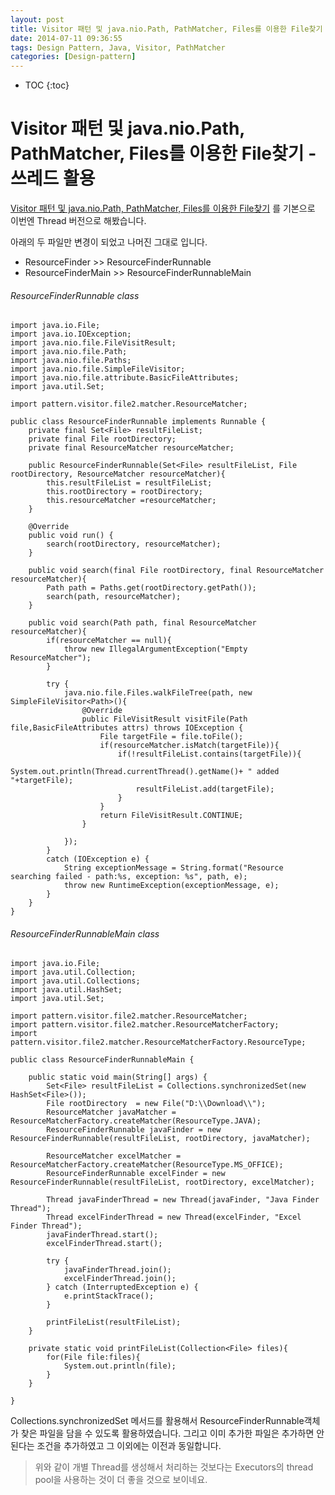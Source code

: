 ```yaml
---
layout: post
title: Visitor 패턴 및 java.nio.Path, PathMatcher, Files를 이용한 File찾기 - Thread 활용
date: 2014-07-11 09:36:55
tags: Design Pattern, Java, Visitor, PathMatcher
categories: [Design-pattern]
---
```


* TOC
{:toc}

# Visitor 패턴 및 java.nio.Path, PathMatcher, Files를 이용한 File찾기 - 쓰레드 활용

[Visitor 패턴 및 java.nio.Path, PathMatcher, Files를 이용한 File찾기](/design-pattern/2014/07/11/visitor-finding-files-using-path-pathMatcher-and-Files.html)
를 기본으로 이번엔 Thread 버전으로 해봤습니다.

아래의 두 파일만 변경이 되었고 나머진 그대로 입니다.
* ResourceFinder >> ResourceFinderRunnable
* ResourceFinderMain >> ResourceFinderRunnableMain

###### ResourceFinderRunnable class

```
import java.io.File;
import java.io.IOException;
import java.nio.file.FileVisitResult;
import java.nio.file.Path;
import java.nio.file.Paths;
import java.nio.file.SimpleFileVisitor;
import java.nio.file.attribute.BasicFileAttributes;
import java.util.Set;

import pattern.visitor.file2.matcher.ResourceMatcher;

public class ResourceFinderRunnable implements Runnable {
	private final Set<File> resultFileList;
	private final File rootDirectory;
	private final ResourceMatcher resourceMatcher;

	public ResourceFinderRunnable(Set<File> resultFileList, File rootDirectory, ResourceMatcher resourceMatcher){
		this.resultFileList = resultFileList;
		this.rootDirectory = rootDirectory;
		this.resourceMatcher =resourceMatcher;
	}

	@Override
	public void run() {
		search(rootDirectory, resourceMatcher);
	}

	public void search(final File rootDirectory, final ResourceMatcher resourceMatcher){
		Path path = Paths.get(rootDirectory.getPath());
		search(path, resourceMatcher);
	}

	public void search(Path path, final ResourceMatcher resourceMatcher){
		if(resourceMatcher == null){
			throw new IllegalArgumentException("Empty ResourceMatcher");
		}

		try {
			java.nio.file.Files.walkFileTree(path, new SimpleFileVisitor<Path>(){
				@Override
				public FileVisitResult visitFile(Path file,BasicFileAttributes attrs) throws IOException {
					File targetFile = file.toFile();
					if(resourceMatcher.isMatch(targetFile)){
						if(!resultFileList.contains(targetFile)){
							System.out.println(Thread.currentThread().getName()+ " added "+targetFile);
							resultFileList.add(targetFile);
						}
					}
					return FileVisitResult.CONTINUE;
				}

			});
		}
		catch (IOException e) {
			String exceptionMessage = String.format("Resource searching failed - path:%s, exception: %s", path, e);
			throw new RuntimeException(exceptionMessage, e);
		}
	}
}

```

###### ResourceFinderRunnableMain class

```
import java.io.File;
import java.util.Collection;
import java.util.Collections;
import java.util.HashSet;
import java.util.Set;

import pattern.visitor.file2.matcher.ResourceMatcher;
import pattern.visitor.file2.matcher.ResourceMatcherFactory;
import pattern.visitor.file2.matcher.ResourceMatcherFactory.ResourceType;

public class ResourceFinderRunnableMain {

	public static void main(String[] args) {
		Set<File> resultFileList = Collections.synchronizedSet(new HashSet<File>());
		File rootDirectory  = new File("D:\\Download\\");
		ResourceMatcher javaMatcher = ResourceMatcherFactory.createMatcher(ResourceType.JAVA);
		ResourceFinderRunnable javaFinder = new ResourceFinderRunnable(resultFileList, rootDirectory, javaMatcher);

		ResourceMatcher excelMatcher = ResourceMatcherFactory.createMatcher(ResourceType.MS_OFFICE);
		ResourceFinderRunnable excelFinder = new ResourceFinderRunnable(resultFileList, rootDirectory, excelMatcher);

		Thread javaFinderThread = new Thread(javaFinder, "Java Finder Thread");
		Thread excelFinderThread = new Thread(excelFinder, "Excel Finder Thread");
		javaFinderThread.start();
		excelFinderThread.start();

		try {
			javaFinderThread.join();
			excelFinderThread.join();
		} catch (InterruptedException e) {
			e.printStackTrace();
		}

		printFileList(resultFileList);
	}

	private static void printFileList(Collection<File> files){
		for(File file:files){
			System.out.println(file);
		}
	}

}
```

Collections.synchronizedSet 메서드를 활용해서 ResourceFinderRunnable객체가 찾은 파일을 담을 수 있도록 활용하였습니다.
그리고 이미 추가한 파일은 추가하면 안된다는 조건을 추가하였고 그 이외에는 이전과 동일합니다.

> 위와 같이 개별 Thread를 생성해서 처리하는 것보다는 Executors의 thread pool을 사용하는 것이 더 좋을 것으로 보이네요. 

